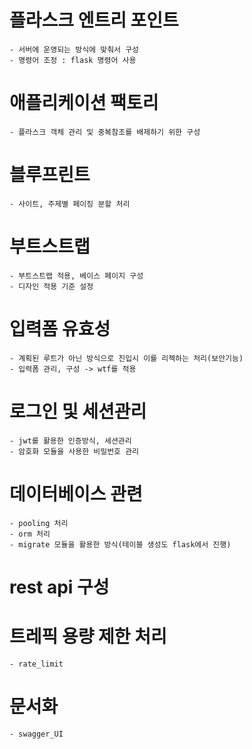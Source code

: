 # 플라스크 엔트리 포인트
    - 서버에 운영되는 방식에 맞춰서 구성
    - 명령어 조정 : flask 명령어 사용

# 애플리케이션 팩토리 
    - 플라스크 객체 관리 및 중복참조를 배제하기 위한 구성

# 블루프린트 
    - 사이트, 주제별 페이징 분할 처리

# 부트스트랩
    - 부트스트랩 적용, 베이스 페이지 구성
    - 디자인 적용 기준 설정

# 입력폼 유효성
    - 계획된 루트가 아닌 방식으로 진입시 이를 리젝하는 처리(보안기능)
    - 입력폼 관리, 구성 -> wtf를 적용

# 로그인 및 세션관리
    - jwt를 활용한 인증방식, 세션관리
    - 암호화 모듈을 사용한 비밀번호 관리

# 데이터베이스 관련
    - pooling 처리
    - orm 처리
    - migrate 모듈을 활용한 방식(테이블 생성도 flask에서 진행)

# rest api 구성

# 트레픽 용량 제한 처리
    - rate_limit

# 문서화
    - swagger_UI
